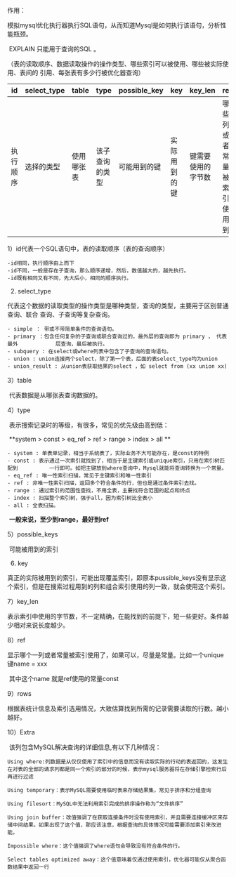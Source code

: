 作用：

​	模拟mysql优化执行器执行SQL语句，从而知道Mysql是如何执行该语句，分析性能瓶颈。

​	EXPLAIN 只能用于查询的SQL 。

​	（表的读取顺序、数据读取操作的操作类型、哪些索引可以被使用、哪些被实际使用、表间的	引用、每张表有多少行被优化器查询）

| id       | select_type | table      | type           | possible_key | key          | key_len            | ref                        | row                | extra                                        |
| -------- | ----------- | ---------- | -------------- | ------------ | ------------ | ------------------ | -------------------------- | ------------------ | -------------------------------------------- |
| 执行顺序 | 选择的类型  | 使用哪张表 | 该子查询的类型 | 可能用到的键 | 实际用到的键 | 键需要使用的字节数 | 哪些列或者常量被索引使用到 | 预计搜到记录的行数 | 包含不适合在其他列中显示但十分重要的额外信息 |

1）id代表一个SQL语句中，表的读取顺序（表的查询顺序）

```
-id相同，执行顺序由上而下
-id不同，一般是存在子查询，那么顺序递增，然后，数值越大的，越先执行。
-id既有相同又有不同，先大后小，相同的顺序执行。
```



2)  select_type 

​	代表这个数据的读取类型的操作类型是哪种类型，查询的类型，主要用于区别普通查询、联合	查询、子查询等复杂查询。

```
- simple ： 带或不带简单条件的查询语句。
- primary ：包含任何复杂的子查询或联合查询过的，最外层的查询即为 primary ， 代表最外			层查询，最后被执行。
- subquery : 在select或where列表中包含了子查询的查询语句。
- union : union连接两个select，除了第一个表，后面的表select_type均为union
- union_result : 从union表获取结果的select ，如 select from (xx union xx)

```



3）table

​	代表数据是从哪张表查询数据的。

4）type 

​	表示搜索记录时的等级，有很多，常见的优先级由高到低：

​	**system > const > eq_ref > ref > range > index > all ** 

```
- system : 单表单记录，相当于系统表了，实际业务不大可能存在，是const的特例
- const : 表示通过一次索引就找到了，相当于是主键索引或unique索引，只用在索引树匹配到		    一行即可。如把主键放到where查询中，Mysql就能将查询转换为一个常量。
- eq_ref : 唯一性索引扫描，常见于主键索引和唯一性索引
- ref : 非唯一性索引扫描，返回多个符合条件的行，但也是通过条件索引去找。
- range : 通过索引的范围性查找，不用全表，主要找符合范围的起点和终点
- index : 扫描整个索引树，强于all，因为索引树比全表小
- all : 全表扫描。
```

​	**一般来说，至少到range，最好到ref** 

5）possible_keys

​	可能被用到的索引

6) key

​	真正的实际被用到的索引，可能出现覆盖索引，即原本pussible_keys没有显示这个索引，但是在搜索过程用到的列和组合索引使用的列一致，就会使用这个索引。



7）key_len

​	表示索引中使用的字节数，不一定精确，在能找到的前提下，短一些更好。条件越少相对来说长度越少。



8）ref

​	显示哪个一列或者常量被索引使用了，如果可以，尽量是常量。比如一个unique键name = xxx

​	其中这个name 就是ref使用的常量const

9）rows

​	根据表统计信息及索引选用情况，大致估算找到所需的记录需要读取的行数。越小越好。

10）Extra

​	该列包含MySQL解决查询的详细信息,有以下几种情况：

```
Using where:列数据是从仅仅使用了索引中的信息而没有读取实际的行动的表返回的，这发生在对表的全部的请求列都是同一个索引的部分的时候，表示mysql服务器将在存储引擎检索行后再进行过滤

Using temporary：表示MySQL需要使用临时表来存储结果集，常见于排序和分组查询

Using filesort：MySQL中无法利用索引完成的排序操作称为“文件排序”

Using join buffer：改值强调了在获取连接条件时没有使用索引，并且需要连接缓冲区来存储中间结果。如果出现了这个值，那应该注意，根据查询的具体情况可能需要添加索引来改进能。

Impossible where：这个值强调了where语句会导致没有符合条件的行。

Select tables optimized away：这个值意味着仅通过使用索引，优化器可能仅从聚合函数结果中返回一行
```



